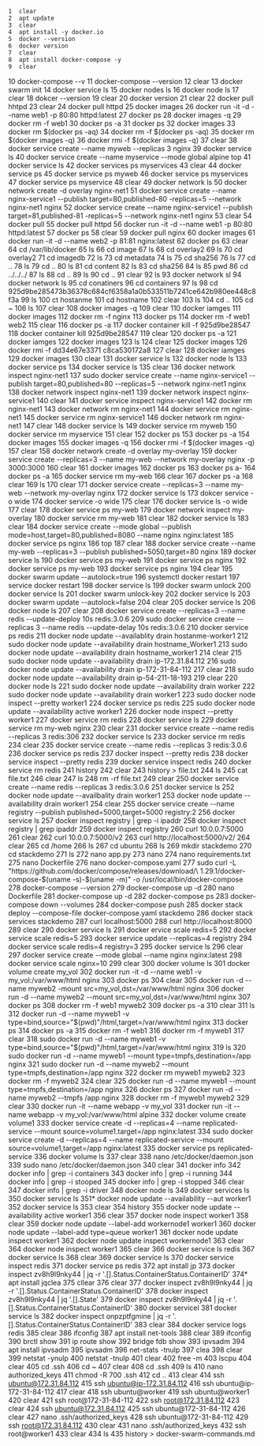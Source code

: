     1  clear
    2  apt update
    3  clear
    4  apt install -y docker.io
    5  docker --version
    6  docker version
    7  clear
    8  apt install docker-compose -y
    9  clear
   10  docker-compose --v
   11  docker-compose --version
   12  clear
   13  docker swarm init
   14  docker service ls
   15  docker nodes ls
   16  docker node ls
   17  clear
   18  dokcer --version
   19  clear
   20  docker version
   21  clear
   22  docker pull hhtpd
   23  clear
   24  docker pull httpd
   25  docker images
   26  docker run -it -d --name web1 -p 80:80 httpd:latest
   27  docker ps
   28  docker images -q
   29  docker rm -f web1
   30  docker ps -a
   31  docker ps 
   32  docker images
   33  docker rm $(docker ps -aq)
   34  docker rm -f  $(docker ps -aq)
   35  docker rm $(docker images -q)
   36  docker rmi -f  $(docker images -q)
   37  clear
   38  docker service create --name myweb --replicas 3 nginx
   39  docker service ls
   40  docker service create --name myservice --mode global alpine top
   41  docker service ls
   42  docker services ps myservices
   43  clear
   44  docker service ps 
   45  docker service ps myweb
   46  docker service ps myservices
   47  docker service ps myservice
   48  clear
   49  docker network ls
   50  docker network create -d overlay nginx-net1
   51  docker service create --name nginx-service1 --publish target=80,published-80 -replicas=5 --network nginx-net1 nginx
   52  docker service create --name nginx-service1 --publish target=81,published-81 -replicas=5 --network nginx-net1 nginx
   53  clear
   54  docker pull
   55  docker pull httpd
   56  docker run -it -d --name web1 -p 80:80 httpd:latest
   57  docker ps
   58  clear
   59  docker pull nginx
   60  docker images
   61  docker run -it -d --name web2 -p 81:81 nginx:latest
   62  docker ps
   63  clear
   64  cd /var/lib/docker
   65  ls
   66  cd image
   67  ls
   68  cd overlay2
   69  ls
   70  cd overlay2
   71  cd imagedb
   72  ls
   73  cd metadata
   74  ls
   75  cd sha256
   76  ls
   77  cd ..
   78  ls
   79  cd ..
   80  ls
   81  cd content
   82  ls
   83  cd sha256
   84  ls
   85  pwd
   86  cd ../../../
   87  ls
   88  cd ..
   89  ls
   90  cd ..
   91  clear
   92  ls
   93  docker network sl
   94  docker network ls
   95  cd conatiners
   96  cd containers
   97  ls
   98  cd 925d9be285473b36378c684cf6358a1a0b533511b7241ce642b980ee448c8f3a
   99  ls
  100  ct hostanme
  101  cd hostname
  102  clear
  103  ls
  104  cd ..
  105  cd ~
  106  ls
  107  clear
  108  docker images -q
  109  clear
  110  docker iamges
  111  docker images
  112  docker rm -f nginx
  113  docker ps
  114  docker rm -f web1 web2
  115  clear
  116  docker ps -a
  117  docker container kill -f 925d9be28547
  118  docker container kill  925d9be28547
  119  clear
  120  docker ps -a
  121  docker iamges
  122  docker images
  123  ls
  124  clear
  125  docker images
  126  docker rmi -f dd34e67e3371 c8ca530172a8
  127  clear
  128  docker iamges
  129  docker images
  130  clear
  131  docker service ls
  132  docker node ls
  133  docker service ps
  134  docker service ls
  135  clear
  136  docker network inspect nginx-net1
  137  sudo docker service create --name nginx-service1 --publish target=80,published=80 --replicas=5 --network nginx-net1 nginx
  138  docker network inspect nginx-net1
  139  docker network inspect nginx-service1
  140  clear
  141  docker service inspect nginx-service1
  142  docker rm nginx-net1
  143  docker network rm nginx-net1
  144  docker service  rm nginx-net1
  145  docker service  rm nginx-service1
  146  docker network rm nginx-net1
  147  clear
  148  docker service ls
  149  docker service rm myweb
  150  docker service rm myservice
  151  clear
  152  docker ps
  153  docker ps -a
  154  docker images
  155  docker images -q
  156  docker rmi -f $(docker images -q)
  157  clear
  158  docker network create -d overlay my-overlay
  159  docker service create --replicas=3 --name my-web --network my-overlay nginx -p 3000:3000
  160  clear
  161  docker images
  162  docker ps
  163  docker ps a-
  164  docker ps -a
  165  docker service rm my-web
  166  clear
  167  docker ps -a
  168  clear
  169  ls
  170  clear
  171  docker service create --replicas=3 --name my-web --network my-overlay nginx 
  172  docker service ls
  173  dokcer service -o wide
  174  docker service -o wide
  175  clear
  176  docker service ls -o wide
  177  clear
  178  docker service ps my-web
  179  docker network inspect my-overlay
  180  docker service rm my-web
  181  clear
  182  docker service ls
  183  clear
  184  docker service create --mode global --publish mode=host,target=80,published=8080 --name nginx nginx:latest
  185  docker service ps nginx
  186  top
  187  clear
  188  docker service create --name my-web --replicas=3 --publish published=5050,target=80 nginx
  189  docker service ls
  190  docker service ps my-web
  191  docker service ps nginx
  192  docker service ps my-web
  193  docker service ps nginx
  194  clear
  195  docker swarm update --autolock=true
  196  systemctl docker restart
  197  service docker restart
  198  docker service ls
  199  docker swarm unlock
  200  docker service ls
  201  docker swarm unlock-key
  202  docker service ls
  203  docker swarm update --autolock=false
  204  clear
  205  docker service ls
  206  docker node ls
  207  clear
  208  docker service create --replicas=3 --name redis --update-deploy 10s redis:3.0.6
  209  sudo docker service create --replicas 3 --name redis --update-delay 10s redis:3.0.6
  210  docker service ps redis
  211  docker node update --availablity drain hostanme-worker1
  212  sudo docker node update --availability drain hostname_Worker1
  213  sudo docker node update --availability drain hostname_worker1
  214  clear
  215  sudo docker node update --availability drain ip-172.31.84.112
  216  sudo docker node update --availability drain ip-172-31-84-112
  217  clear
  218  sudo docker node update --availability drain ip-54-211-18-193
  219  clear
  220  docker node ls
  221  sudo docker node update --availability drain worker
  222  sudo docker node update --availability drain worker1
  223  sudo docker node inspect --pretty worker1
  224  docker service ps redis
  225  sudo docker node update --availability active worker1
  226  docker node inspect --pretty worker1
  227  docker service rm redis
  228  docker service ls
  229  docker service rm my-web nginx
  230  clear
  231  docker service create --name redis --replicas 3  redis:306
  232  docker service ls
  233  docker service rm redis
  234  clear
  235  docker service create --name redis --replicas 3  redis:3.0.6
  236  docker service ps redis
  237  docker inspect --pretty redis
  238  docker service inspect --pretty redis
  239  docker service inspect redis
  240  docker service rm redis
  241  history
  242  clear
  243  history > file.txt
  244  ls
  245  cat file.txt
  246  clear
  247  ls
  248  rm -rf file.txt
  249  clear
  250  docker service create --name redis --replicas 3 redis:3.0.6
  251  docker service ls
  252  docker node update --availbality drain worker1
  253  docker node update --availability drain worker1
  254  clear
  255  docker service create --name registry --publish published=5000,target=5000 registry:2
  256  docker service ls
  257  docker inspect registry | grep -i ipaddr
  258  docker inspect registry | grep  ipaddr
  259  docker inspect registry 
  260  curl 10.0.0.7:5000
  261  clear
  262  curl 10.0.0.7:5000/v2
  263  curl http://localhost:5000/v2/
  264  clear
  265  cd /home
  266  ls
  267  cd ubuntu
  268  ls
  269  mkdir stackdemo
  270  cd stackdemo
  271  ls
  272  nano app.py
  273  nano 
  274  nano requirements.txt
  275  nano Dockerfile
  276  nano docker-compose.yaml
  277  sudo curl -L "https://github.com/docker/compose/releases/download/\
1.29.1/docker-compose-$(uname -s)-$(uname -m)" -o /usr/local/bin/docker-compose
  278  docker-compose --version
  279  docker-compose up -d
  280  nano Dockerfile
  281  docker-compose up -d
  282  docker-compose ps
  283  docker-compose down --volumes
  284  docker-compose push 
  285  docker stack deploy --compose-file docker-compose.yaml stackdemo
  286  docker stack services stackdemo
  287  curl localhost:5000
  288  curl http://localhost:8000
  289  clear
  290  docker service ls
  291  docker ervice scale redis=5
  292  docker service scale redis=5
  293  docker service update --replicas=4 registry
  294  docker service scale redis=4 registry=3
  295  docker service ls
  296  clear
  297  docker service create --mode  global --name nginx nginx:latest
  298  docker service scale nginx=10
  299  clear
  300  docker volume ls
  301  docker volume create my_vol
  302  docker run -it -d --name web1 -v my_vol:/var/www/html nginx
  303  docker ps
  304  clear
  305  docker run -d --name myweb2 -mount src=my_vol,dst=/var/www/html nginx
  306  docker run -d --name myweb2 --mount src=my_vol,dst=/var/www/html nginx
  307  docker ps
  308  docker rm -f web1 myweb2
  309  docker ps -a
  310  clear
  311  ls
  312  docker run -d --name myweb1 -v type=bind,source="$(pwd)"/html,target=/var/www/html nginx
  313  docker ps
  314  docker ps -a
  315  docker rm -f web1
  316  docker rm -f myweb1
  317  clear
  318  sudo docker run -d --name myweb1 -v type=bind,source="$(pwd)"/html,target=/var/www/html nginx
  319  ls
  320  sudo docker run -d --name myweb1 --mount type=tmpfs,destination=/app nginx
  321  sudo docker run -d --name myweb2 --mount type=tmpfs,destination=/app nginx
  322  docker rm myweb1 myweb2
  323  docker rm -f  myweb2
  324  clear
  325  docker run -d --name myweb1 --mount type=tmpfs,destination=/app nginx
  326  docker ps
  327  docker run -d --name myweb2 --tmpfs /app nginx
  328  docker rm -f myweb1 myweb2
  329  clear
  330  docker run -it --name webapp -v my_vol
  331  docker run -it --name webapp -v my_vol:/var/www/html alpine
  332  docker volume create volume1
  333  docker service create -d --replicas=4 --name replicated-service --mount source=volume1.target=/app nginx:latest
  334  sudo docker service create -d --replicas=4 --name replicated-service --mount source=volume1,target=/app nginx:latest
  335  docker service ps replicated-service
  336  docker volume ls
  337  clear
  338  nano /etc/docker/daemon.json
  339  sudo nano /etc/docker/daemon.json
  340  clear
  341  docker info
  342  docker info | grep -i containers
  343  docker info | grep -i running
  344  docker info | grep -i stooped
  345  docker info | grep -i stopped
  346  clear
  347  docker info | grep -i driver
  348  docker node ls
  349  docker services ls
  350  docker service ls
  351* docker node update --availability --aut worker1
  352  docker service ls
  353  clear
  354  history
  355  docker node update --availability active worker1
  356  clear
  357  docker node inspect worker1
  358  clear
  359  docker node update --label-add workernode1 worker1
  360  docker node update --label-add type=queue worker1
  361  docker node update inspect worker1
  362  docker node update inspect workernode1
  363  clear
  364  docker node inspect worker1
  365  clear
  366  docker service ls redis
  367  docker service ls
  368  clear
  369  docker service ls
  370  docker service inspect redis
  371  docker service ps redis
  372  apt install jp
  373  docker inspect zv8h9l9nky44 | jq -r '.[].Status.ContainerStatus.ContainerID'
  374* apt install jqclea
  375  cllear
  376  clear
  377  docker inspect zv8h9l9nky44 | jq -r '.[].Status.ContainerStatus.ContainerID'
  378  docker inspect zv8h9l9nky44 | jq '.[].State'
  379  docker inspect zv8h9l9nky44 | jq -r '.[].Status.ContainerStatus.ContainerID'
  380  docker servicel
  381  docker service ls
  382  docker inspect onpzptfgmine | jq -r '.[].Status.ContainerStatus.ContainerID'
  383  clear
  384  docker service logs redis
  385  clear
  386  ifconfig
  387  apt install net-tools
  388  clear
  389  ifconfig
  390  brctl show
  391  ip route show
  392  bridge fdb show
  393  ipvsadm
  394  apt install ipvsadm
  395  ipvsadm
  396  net-stats -tnulp
  397  clea
  398  clear
  399  netstat -ynulp
  400  netstat -tnulp
  401  clear
  402  free -m
  403  lscpu
  404  clear
  405  cd .ssh
  406  cd ~
  407  clear
  408  cd .ssh
  409  ls
  410  nano authorized_keys
  411  chmod -R 700 .ssh
  412  cd ..
  413  clear
  414  ssh ubuntu@172.31.84.112
  415  ssh ubuntu@ip-172.31.84.112
  416  ssh ubuntu@ip-172-31-84-112
  417  clear
  418  ssh ubuntu@worker
  419  ssh ubuntu@worker1
  420  clear
  421  ssh root@172-31-84-112
  422  ssh root@172.31.84.112
  423  clear
  424  ssh ubuntu@172.31.84.112
  425  ssh ubuntu@172-31-84-112
  426  clear
  427  nano .ssh/authorized_keys
  428  ssh ubuntu@172-31-84-112
  429  ssh root@172.31.84.112
  430  clear
  431  nano .ssh/authorized_keys
  432  ssh root@worker1
  433  clear
  434  ls
  435  history > docker-swarm-commands.md

